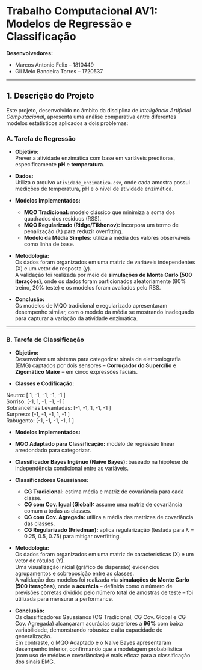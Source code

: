 # Trabalho Computacional AV1: Modelos de Regressão e Classificação

**Desenvolvedores:**  
- Marcos Antonio Felix – 1810449  
- Gil Melo Bandeira Torres – 1720537  

---

## 1. Descrição do Projeto

Este projeto, desenvolvido no âmbito da disciplina de *Inteligência Artificial Computacional*, apresenta uma análise comparativa entre diferentes modelos estatísticos aplicados a dois problemas:

### A. Tarefa de Regressão

- **Objetivo:**  
  Prever a atividade enzimática com base em variáveis preditoras, especificamente **pH** e **temperatura**.

- **Dados:**  
  Utiliza o arquivo `atividade_enzimatica.csv`, onde cada amostra possui medições de temperatura, pH e o nível de atividade enzimática.

- **Modelos Implementados:**
  - **MQO Tradicional:** modelo clássico que minimiza a soma dos quadrados dos resíduos (RSS).
  - **MQO Regularizado (Ridge/Tikhonov):** incorpora um termo de penalização (λ) para reduzir overfitting.
  - **Modelo da Média Simples:** utiliza a média dos valores observáveis como linha de base.

- **Metodologia:**  
  Os dados foram organizados em uma matriz de variáveis independentes (X) e um vetor de resposta (y).  
  A validação foi realizada por meio de **simulações de Monte Carlo (500 iterações)**, onde os dados foram particionados aleatoriamente (80% treino, 20% teste) e os modelos foram avaliados pelo RSS.

- **Conclusão:**  
  Os modelos de MQO tradicional e regularizado apresentaram desempenho similar, com o modelo da média se mostrando inadequado para capturar a variação da atividade enzimática.

---

### B. Tarefa de Classificação

- **Objetivo:**  
  Desenvolver um sistema para categorizar sinais de eletromiografia (EMG) captados por dois sensores – **Corrugador do Supercílio** e **Zigomático Maior** – em cinco expressões faciais.

- **Classes e Codificação:**

Neutro: [ 1, -1, -1, -1, -1 ] <br>
Sorriso: [-1, 1, -1, -1, -1 ] <br>
Sobrancelhas Levantadas: [-1, -1, 1, -1, -1 ] <br>
Surpreso: [-1, -1, -1, 1, -1 ] <br>
Rabugento: [-1, -1, -1, -1, 1 ]


- **Modelos Implementados:**
- **MQO Adaptado para Classificação:** modelo de regressão linear arredondado para categorizar.
- **Classificador Bayes Ingênuo (Naive Bayes):** baseado na hipótese de independência condicional entre as variáveis.
- **Classificadores Gaussianos:**
  - **CG Tradicional:** estima média e matriz de covariância para cada classe.
  - **CG com Cov. Igual (Global):** assume uma matriz de covariância comum a todas as classes.
  - **CG com Cov. Agregada:** utiliza a média das matrizes de covariância das classes.
  - **CG Regularizado (Friedman):** aplica regularização (testada para λ = 0.25, 0.5, 0.75) para mitigar overfitting.

- **Metodologia:**  
Os dados foram organizados em uma matriz de características (X) e um vetor de rótulos (Y).  
Uma visualização inicial (gráfico de dispersão) evidenciou agrupamentos e sobreposição entre as classes.  
A validação dos modelos foi realizada via **simulações de Monte Carlo (500 iterações)**, onde a **acurácia** – definida como o número de previsões corretas dividido pelo número total de amostras de teste – foi utilizada para mensurar a performance.

- **Conclusão:**  
Os classificadores Gaussianos (CG Tradicional, CG Cov. Global e CG Cov. Agregada) alcançaram acurácias superiores a **96%** com baixa variabilidade, demonstrando robustez e alta capacidade de generalização.  
Em contraste, o MQO Adaptado e o Naive Bayes apresentaram desempenho inferior, confirmando que a modelagem probabilística (com uso de médias e covariâncias) é mais eficaz para a classificação dos sinais EMG.
